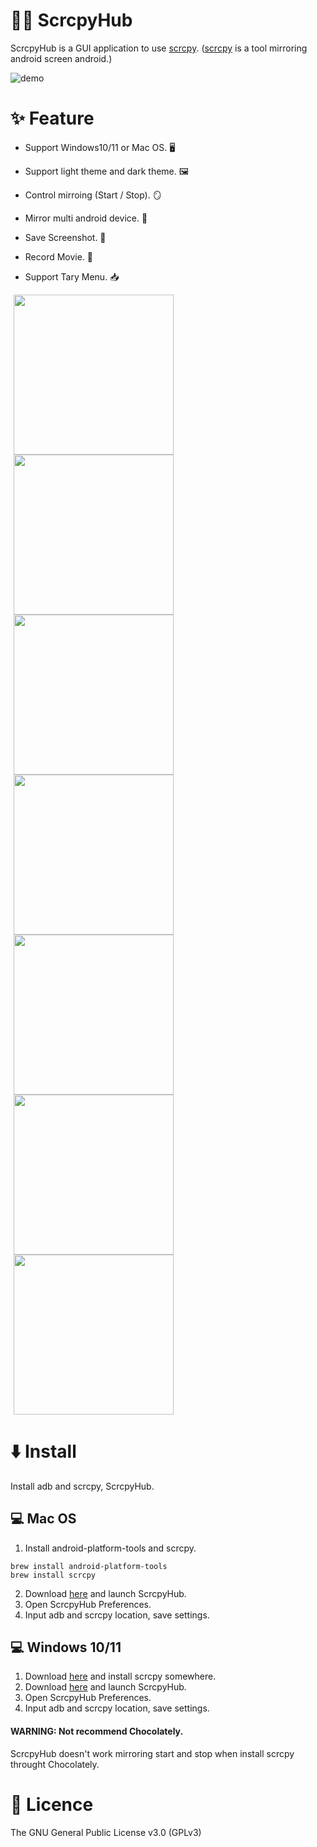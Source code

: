 # 🐻‍❄️ ScrcpyHub

ScrcpyHub is a GUI application to use [scrcpy](https://github.com/Genymobile/scrcpy). ([scrcpy](https://github.com/Genymobile/scrcpy) is a tool mirroring android screen android.)

![demo](docs/demo.gif)

# ✨ Feature

- Support Windows10/11 or Mac OS. 🖥️ 

- Support light theme and dark theme. 🖼️

- Control mirroing (Start / Stop). 🪞

- Mirror multi android device. 📱

- Save Screenshot. 📸

- Record Movie. 🎥

- Support Tary Menu. 📥

  
<img src="docs/5.png" width=256 hspace="5"><img src="docs/6.png" width=256 hspace="5"><img src="docs/1.png" width=256 hspace="5"><img src="docs/2.png" width=256 hspace="5"><img src="docs/3.png" width=256 hspace="5"><img src="docs/4.png" width=256 hspace="5"><img src=docs/tray.png width=256 hspace=5>

# ⬇️ Install

Install adb and scrcpy, ScrcpyHub.

## 💻 Mac OS

1. Install android-platform-tools and scrcpy.

```
brew install android-platform-tools
brew install scrcpy
```
2. Download [here](https://github.com/kaleidot725/scrcpy-hub/releases/tag/v1.3.0) and launch ScrcpyHub.
3. Open ScrcpyHub Preferences.
4. Input adb and scrcpy location, save settings.

## 💻 Windows 10/11

1. Download [here](https://github.com/Genymobile/scrcpy#windows) and install scrcpy somewhere.
2. Download [here](https://github.com/kaleidot725/scrcpy-hub/releases/tag/v1.3.0) and launch ScrcpyHub.
3. Open ScrcpyHub Preferences.
4. Input adb and scrcpy location, save settings.

#### WARNING: Not recommend Chocolately.

ScrcpyHub doesn't work mirroring start and stop when install scrcpy throught Chocolately.

# 🎫 Licence

The GNU General Public License v3.0 (GPLv3)
